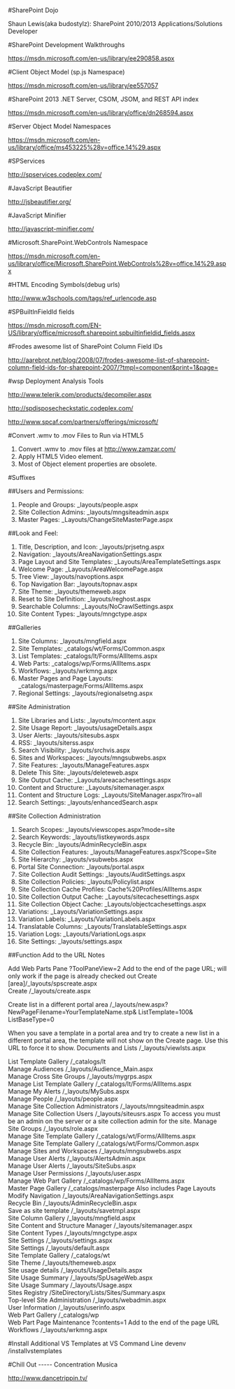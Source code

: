 ﻿#SharePoint Dojo

Shaun Lewis(aka budostylz): SharePoint 2010/2013 Applications/Solutions  Developer

#SharePoint Development Walkthroughs

https://msdn.microsoft.com/en-us/library/ee290858.aspx

#Client Object Model (sp.js Namespace)

https://msdn.microsoft.com/en-us/library/ee557057

#SharePoint 2013 .NET Server, CSOM, JSOM, and REST API index

https://msdn.microsoft.com/en-us/library/office/dn268594.aspx

#Server Object Model Namespaces

https://msdn.microsoft.com/en-us/library/office/ms453225%28v=office.14%29.aspx

#SPServices

http://spservices.codeplex.com/

#JavaScript Beautifier

http://jsbeautifier.org/

#JavaScript Minifier

http://javascript-minifier.com/

#Microsoft.SharePoint.WebControls Namespace

https://msdn.microsoft.com/en-us/library/office/Microsoft.SharePoint.WebControls%28v=office.14%29.aspx

#HTML Encoding Symbols(debug urls)

http://www.w3schools.com/tags/ref_urlencode.asp

#SPBuiltInFieldId fields

https://msdn.microsoft.com/EN-US/library/office/microsoft.sharepoint.spbuiltinfieldid_fields.aspx

#Frodes awesome list of SharePoint Column Field IDs

http://aarebrot.net/blog/2008/07/frodes-awesome-list-of-sharepoint-column-field-ids-for-sharepoint-2007/?tmpl=component&print=1&page=

#wsp Deployment Analysis Tools

http://www.telerik.com/products/decompiler.aspx

http://spdisposecheckstatic.codeplex.com/

http://www.spcaf.com/partners/offerings/microsoft/

#Convert .wmv to .mov Files to Run via HTML5 

  1. Convert .wmv to .mov files at http://www.zamzar.com/
  2. Apply HTML5 Video element.
  3. Most of Object element properties are obsolete.

#Suffixes

##Users and Permissions:

  1. People and Groups: _layouts/people.aspx
  2. Site Collection Admins: _layouts/mngsiteadmin.aspx 
  3. Master Pages: _Layouts/ChangeSiteMasterPage.aspx 
  
##Look and Feel:

  1. Title, Description, and Icon: _layouts/prjsetng.aspx 
  2. Navigation: _layouts/AreaNavigationSettings.aspx 
  3. Page Layout and Site Templates: _Layouts/AreaTemplateSettings.aspx 
  4. Welcome Page: _Layouts/AreaWelcomePage.aspx 
  5. Tree View: _layouts/navoptions.aspx 
  6. Top Navigation Bar: _layouts/topnav.aspx 
  7. Site Theme: _layouts/themeweb.aspx 
  8. Reset to Site Definition: _layouts/reghost.aspx 
  9. Searchable Columns: _Layouts/NoCrawlSettings.aspx 
  10. Site Content Types: _layouts/mngctype.aspx 
  
##Galleries 

  1. Site Columns: _layouts/mngfield.aspx 
  2. Site Templates: _catalogs/wt/Forms/Common.aspx 
  3. List Templates: _catalogs/lt/Forms/AllItems.aspx 
  4. Web Parts: _catalogs/wp/Forms/AllItems.aspx 
  5. Workflows: _layouts/wrkmng.aspx 
  6. Master Pages and Page Layouts: _catalogs/masterpage/Forms/AllItems.aspx 
  7. Regional Settings: _layouts/regionalsetng.aspx 
  
##Site Administration 

  1. Site Libraries and Lists: _layouts/mcontent.aspx 
  2. Site Usage Report: _layouts/usageDetails.aspx 
  3. User Alerts: _layouts/sitesubs.aspx 
  4. RSS: _layouts/siterss.aspx 
  5. Search Visibility: _layouts/srchvis.aspx 
  6. Sites and Workspaces: _layouts/mngsubwebs.aspx 
  7. Site Features: _layouts/ManageFeatures.aspx 
  8. Delete This Site: _layouts/deleteweb.aspx 
  9. Site Output Cache: _Layouts/areacachesettings.aspx 
  10. Content and Structure: _Layouts/sitemanager.aspx 
  11. Content and Structure Logs: _Layouts/SiteManager.aspx?lro=all 
  12. Search Settings: _layouts/enhancedSearch.aspx 
  
##Site Collection Administration 

  1. Search Scopes: _layouts/viewscopes.aspx?mode=site 
  2. Search Keywords: _layouts/listkeywords.aspx 
  3. Recycle Bin: _layouts/AdminRecycleBin.aspx 
  4. Site Collection Features: _layouts/ManageFeatures.aspx?Scope=Site 
  5. Site Hierarchy: _layouts/vsubwebs.aspx 
  6. Portal Site Connection: _layouts/portal.aspx 
  7. Site Collection Audit Settings: _layouts/AuditSettings.aspx 
  8. Site Collection Policies: _layouts/Policylist.aspx 
  9. Site Collection Cache Profiles: Cache%20Profiles/AllItems.aspx 
  10. Site Collection Output Cache: _Layouts/sitecachesettings.aspx 
  11. Site Collection Object Cache: _Layouts/objectcachesettings.aspx 
  12. Variations: _Layouts/VariationSettings.aspx 
  13. Variation Labels: _Layouts/VariationLabels.aspx 
  14. Translatable Columns: _Layouts/TranslatableSettings.aspx 
  15. Variation Logs: _Layouts/VariationLogs.aspx 
  16. Site Settings: _layouts/settings.aspx 
  
##Function Add to the URL Notes 

  Add Web Parts Pane ?ToolPaneView=2 Add to the end of the page URL; will only
  work if the page is already checked out 
  Create [area]/_layouts/spscreate.aspx   
  Create /_layouts/create.aspx   
  
  Create list in a different portal area /_layouts/new.aspx?
  NewPageFilename=YourTemplateName.stp&
  ListTemplate=100&
  ListBaseType=0 
  
  When you save a template in a portal area and try to create a
  new list in a different portal area, the template will not show on the
  Create page. Use this URL to force it to show. 
  Documents and Lists /_layouts/viewlsts.aspx   
  
  List Template Gallery /_catalogs/lt   
  Manage Audiences /_layouts/Audience_Main.aspx   
  Manage Cross Site Groups /_layouts/mygrps.aspx   
  Manage List Template Gallery /_catalogs/lt/Forms/AllItems.aspx   
  Manage My Alerts /_layouts/MySubs.aspx   
  Manage People /_layouts/people.aspx   
  Manage Site Collection Administrators /_layouts/mngsiteadmin.aspx   
  Manage Site Collection Users /_layouts/siteusrs.aspx To access you must be
  an admin on the server or a site collection admin for the site. 
  Manage Site Groups /_layouts/role.aspx   
  Manage Site Template Gallery /_catalogs/wt/Forms/AllItems.aspx   
  Manage Site Template Gallery /_catalogs/wt/Forms/Common.aspx   
  Manage Sites and Workspaces /_layouts/mngsubwebs.aspx   
  Manage User Alerts /_layouts/AlertsAdmin.aspx   
  Manage User Alerts /_layouts/SiteSubs.aspx   
  Manage User Permissions /_layouts/user.aspx   
  Manage Web Part Gallery /_catalogs/wp/Forms/AllItems.aspx   
  Master Page Gallery /_catalogs/masterpage Also includes Page Layouts 
  Modify Navigation /_layouts/AreaNavigationSettings.aspx   
  Recycle Bin /_layouts/AdminRecycleBin.aspx   
  Save as site template /_layouts/savetmpl.aspx   
  Site Column Gallery /_layouts/mngfield.aspx   
  Site Content and Structure Manager /_layouts/sitemanager.aspx   
  Site Content Types /_layouts/mngctype.aspx   
  Site Settings /_layouts/settings.aspx   
  Site Settings /_layouts/default.aspx   
  Site Template Gallery /_catalogs/wt   
  Site Theme /_layouts/themeweb.aspx   
  Site usage details /_layouts/UsageDetails.aspx   
  Site Usage Summary /_layouts/SpUsageWeb.aspx   
  Site Usage Summary /_layouts/Usage.aspx   
  Sites Registry /SiteDirectory/Lists/Sites/Summary.aspx   
  Top-level Site Administration /_layouts/webadmin.aspx   
  User Information /_layouts/userinfo.aspx   
  Web Part Gallery /_catalogs/wp   
  Web Part Page Maintenance ?contents=1 Add to the end of the page URL 
  Workflows /_layouts/wrkmng.aspx   

#Install Additional VS Templates at VS Command Line
  devenv /installvstemplates

#Chill Out ----- Concentration Musica

http://www.dancetrippin.tv/
